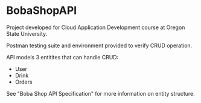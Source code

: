 # BobaShopAPI
Project developed for Cloud Application Development course at Oregon State University.


Postman testing suite and environment provided to verify CRUD operation.

API models 3 entitites that can handle CRUD:
- User
- Drink
- Orders

See "Boba Shop API Specification" for more information on entity structure.
